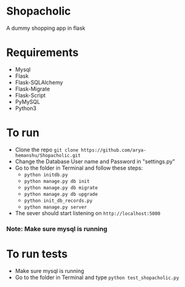 # Shopacholic
A dummy shopping app in flask 

# Requirements
- Mysql
- Flask
- Flask-SQLAlchemy
- Flask-Migrate
- Flask-Script
- PyMySQL
- Python3

# To run
- Clone the repo ```git clone https://github.com/arya-hemanshu/Shopacholic.git```
- Change the Database User name and Password in "settings.py"
- Go to the folder in Terminal and follow these steps:
  - ```python initdb.py```
  - ```python manage.py db init```
  - ```python manage.py db migrate```
  - ```python manage.py db upgrade```
  - ```python init_db_records.py```
  - ```python manage.py server```
- The sever should start listening on ```http://localhost:5000```

### Note: Make sure mysql is running

# To run tests
- Make sure mysql is running
- Go to the folder in Terminal and type ```python test_shopacholic.py```
